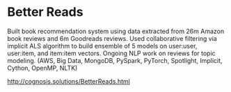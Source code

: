 # Better Reads

Built book recommendation system using data extracted from 26m Amazon book reviews and 6m Goodreads reviews. Used collaborative filtering via implicit ALS algorithm to build ensemble of 5 models on user:user, user:item, and item:item vectors. Ongoing NLP work on reviews for topic modeling. (AWS, Big Data, MongoDB, PySpark, PyTorch, Spotlight, Implicit, Cython, OpenMP, NLTK)

http://cognosis.solutions/BetterReads.html